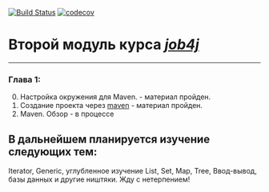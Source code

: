 [![Build Status](https://app.travis-ci.com/denis2maximov/jobj4_design.svg?branch=master)](https://app.travis-ci.com/denis2maximov/jobj4_design)
[![codecov](https://codecov.io/gh/denis2maximov/job4j_design/branch/master/graph/badge.svg?token=0d78cbef-032c-4293-aace-9e11396896b5)](https://codecov.io/gh/denis2maximov/job4j_design)
# Второй модуль курса *[job4j](https://job4j.ru)*

---
### Глава 1:

0. Настройка окружения для Maven. - материал пройден.
1. Создание проекта через [maven](https://maven.apache.org/) - материал пройден.
2. Maven. Обзор - в процессе

## В дальнейшем планируется изучение следующих тем:

Iterator, Generic, углубленное изучение List, Set, Map, Tree, Ввод-вывод, базы данных и другие ништяки.
Жду с нетерпением!
